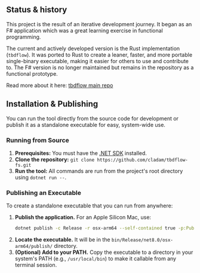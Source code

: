 ## Status & history

This project is the result of an iterative development journey. It began as an F# application which was a great learning exercise in functional programming.

The current and actively developed version is the Rust implementation (`tbdflow`). It was ported to Rust to create a leaner, faster, and more portable single-binary executable, making it easier for others to use and contribute to. The F# version is no longer maintained but remains in the repository as a functional prototype.

Read more about it here: [tbdflow main repo](https://github.com/cladam/tbdflow)

## Installation & Publishing

You can run the tool directly from the source code for development or publish it as a standalone executable for easy, system-wide use.

### Running from Source
1.  **Prerequisites:** You must have the [.NET SDK](https://dotnet.microsoft.com/download) installed.
2.  **Clone the repository:** `git clone https://github.com/cladam/tbdflow-fs.git`
3.  **Run the tool:** All commands are run from the project's root directory using `dotnet run --`.

### Publishing an Executable
To create a standalone executable that you can run from anywhere:

1.  **Publish the application.** For an Apple Silicon Mac, use:
    ```bash
    dotnet publish -c Release -r osx-arm64 --self-contained true -p:PublishSingleFile=true
    ```
2.  **Locate the executable.** It will be in the `bin/Release/net8.0/osx-arm64/publish/` directory.
3.  **(Optional) Add to your PATH.** Copy the executable to a directory in your system's PATH (e.g., `/usr/local/bin`) to make it callable from any terminal session.
